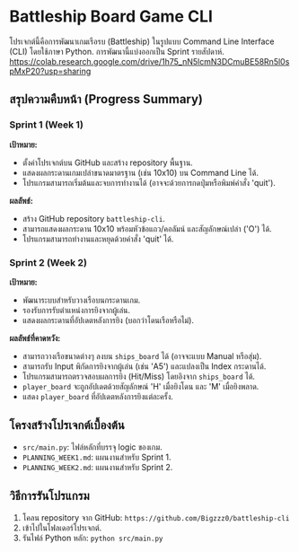 # Battleship Board Game CLI

โปรเจกต์นี้คือการพัฒนาเกมเรือรบ (Battleship) ในรูปแบบ Command Line Interface (CLI) โดยใช้ภาษา Python. การพัฒนานี้แบ่งออกเป็น Sprint รายสัปดาห์.
https://colab.research.google.com/drive/1h75_nN5lcmN3DCmuBE58Rn5l0spMxP20?usp=sharing

## สรุปความคืบหน้า (Progress Summary)

### Sprint 1 (Week 1)

**เป้าหมาย:**

*   ตั้งค่าโปรเจกต์บน GitHub และสร้าง repository พื้นฐาน.
*   แสดงผลกระดานเกมเปล่าขนาดมาตรฐาน (เช่น 10x10) บน Command Line ได้.
*   โปรแกรมสามารถเริ่มต้นและจบการทำงานได้ (อาจจะด้วยการกดปุ่มหรือพิมพ์คำสั่ง 'quit').

**ผลลัพธ์:**

*   สร้าง GitHub repository `battleship-cli`.
*   สามารถแสดงผลกระดาน 10x10 พร้อมหัวข้อแถว/คอลัมน์ และสัญลักษณ์เปล่า ('O') ได้.
*   โปรแกรมสามารถทำงานและหยุดด้วยคำสั่ง 'quit' ได้.

### Sprint 2 (Week 2)

**เป้าหมาย:**

*   พัฒนาระบบสำหรับวางเรือบนกระดานเกม.
*   รองรับการรับตำแหน่งการยิงจากผู้เล่น.
*   แสดงผลกระดานที่อัปเดตหลังการยิง (บอกว่าโดนเรือหรือไม่).

**ผลลัพธ์ที่คาดหวัง:**

*   สามารถวางเรือขนาดต่างๆ ลงบน `ships_board` ได้ (อาจจะแบบ Manual หรือสุ่ม).
*   สามารถรับ Input พิกัดการยิงจากผู้เล่น (เช่น 'A5') และแปลงเป็น Index กระดานได้.
*   โปรแกรมสามารถตรวจสอบผลการยิง (Hit/Miss) โดยอิงจาก `ships_board` ได้.
*   `player_board` จะถูกอัปเดตด้วยสัญลักษณ์ 'H' เมื่อยิงโดน และ 'M' เมื่อยิงพลาด.
*   แสดง `player_board` ที่อัปเดตหลังการยิงแต่ละครั้ง.

## โครงสร้างโปรเจกต์เบื้องต้น

*   `src/main.py`: ไฟล์หลักที่บรรจุ logic ของเกม.
*   `PLANNING_WEEK1.md`: แผนงานสำหรับ Sprint 1.
*   `PLANNING_WEEK2.md`: แผนงานสำหรับ Sprint 2.

## วิธีการรันโปรแกรม

1.  โคลน repository จาก GitHub: `https://github.com/Bigzzz0/battleship-cli`
2.  เข้าไปในโฟลเดอร์โปรเจกต์.
3.  รันไฟล์ Python หลัก: `python src/main.py`
